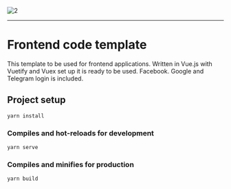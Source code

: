 ![2](https://user-images.githubusercontent.com/49658988/126633073-e465115f-916c-42a4-a287-b0ffbbe903f3.png)

---

# Frontend code template

This template to be used for frontend applications. Written in Vue.js with Vuetify and Vuex set up it is ready to be used. Facebook. Google and Telegram login is included.

## Project setup
```
yarn install
```

### Compiles and hot-reloads for development
```
yarn serve
```

### Compiles and minifies for production
```
yarn build
```
